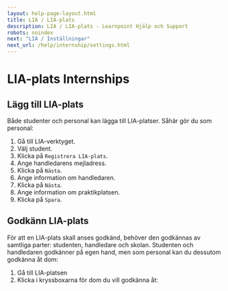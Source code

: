 ```yaml
---
layout: help-page-layout.html
title: LIA / LIA-plats
description: LIA / LIA-plats - Learnpoint Hjälp och Support
robots: noindex
next: "LIA / Inställningar"
next_url: /help/internship/settings.html
---
```


<h1>
    <span lang="sv">LIA-plats</span>
    <span lang="en">Internships</span>
</h1>

<!-- only-in-swedish.html -->

## Lägg till LIA-plats

Både studenter och personal kan lägga till LIA-platser. Såhär gör du som personal:

1. Gå till LIA-verktyget.
2. Välj student.
3. Klicka på `Registrera LIA-plats`.
4. Ange handledarens mejladress.
5. Klicka på `Nästa`.
6. Ange information om handledaren.
7. Klicka på `Nästa`.
6. Ange information om praktikplatsen.
7. Klicka på `Spara`.

<!-- desktop-recording.html, { src: "_assets/add-internship.mp4", alt: "Lägg till LIA-plats", theme: "light" } -->


## Godkänn LIA-plats

För att en LIA-plats skall anses godkänd, behöver den godkännas av samtliga parter: studenten, handledare och skolan. Studenten och handledaren godkänner på egen hand, men som personal kan du dessutom godkänna åt dom:

1. Gå till LIA-platsen
2. Klicka i kryssboxarna för dom du vill godkänna åt:

<!-- desktop-screenshot.html, { src: "_assets/approve-internship.png", alt: "Godkänn LIA-plats", theme: "light" } -->
